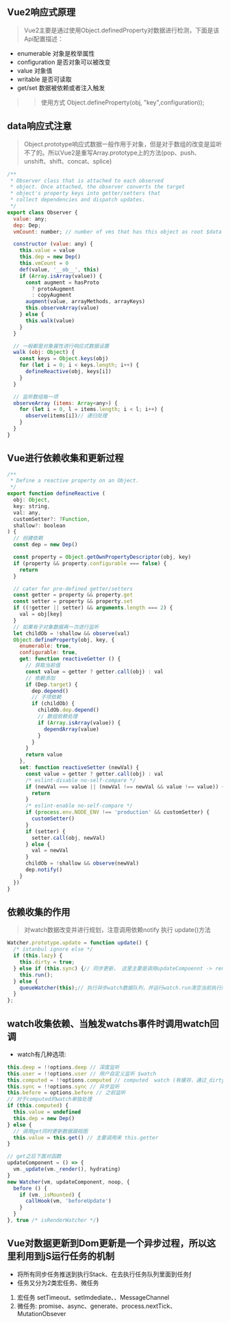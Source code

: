 ## Vue2响应式原理
> Vue2主要是通过使用Object.definedProperty对数据进行检测，下面是该Api配置描述：
* enumerable 对象是枚举属性
* configuration 是否对象可以被改变
* value 对象值
* writable 是否可读取
* get/set 数据被依赖或者注入触发
>> 使用方式 Object.defineProperty(obj, "key",configuration));

## data响应式注意
> Object.prototype响应式数据一般作用于对象，但是对于数组的改变是监听不了的。所以Vue2是重写Array.prototype上的方法(pop、push、unshift、shift、concat、splice)
```js
/**
 * Observer class that is attached to each observed
 * object. Once attached, the observer converts the target
 * object's property keys into getter/setters that
 * collect dependencies and dispatch updates.
 */
export class Observer {
  value: any;
  dep: Dep;
  vmCount: number; // number of vms that has this object as root $data

  constructor (value: any) {
    this.value = value
    this.dep = new Dep()
    this.vmCount = 0
    def(value, '__ob__', this)
    if (Array.isArray(value)) {
      const augment = hasProto
        ? protoAugment
        : copyAugment
      augment(value, arrayMethods, arrayKeys)
      this.observeArray(value)
    } else {
      this.walk(value)
    }
  }

  // 一般都是对象属性进行响应式数据设置
  walk (obj: Object) {
    const keys = Object.keys(obj)
    for (let i = 0; i < keys.length; i++) {
      defineReactive(obj, keys[i])
    }
  }

  // 监听数组每一项
  observeArray (items: Array<any>) {
    for (let i = 0, l = items.length; i < l; i++) {
      observe(items[i])// 递归处理
    }
  }
}
```

## Vue进行依赖收集和更新过程
```js
/**
 * Define a reactive property on an Object.
 */
export function defineReactive (
  obj: Object,
  key: string,
  val: any,
  customSetter?: ?Function,
  shallow?: boolean
) {
  // 创建依赖
  const dep = new Dep()

  const property = Object.getOwnPropertyDescriptor(obj, key)
  if (property && property.configurable === false) {
    return
  }

  // cater for pre-defined getter/setters
  const getter = property && property.get
  const setter = property && property.set
  if ((!getter || setter) && arguments.length === 2) {
    val = obj[key]
  }
  // 如果有子对象数据再一次进行监听
  let childOb = !shallow && observe(val)
  Object.defineProperty(obj, key, {
    enumerable: true,
    configurable: true,
    get: function reactiveGetter () {
      // 获取当前值
      const value = getter ? getter.call(obj) : val
      // 依赖添加
      if (Dep.target) {
        dep.depend()
        // 子项依赖
        if (childOb) {
          childOb.dep.depend()
          // 数组依赖处理
          if (Array.isArray(value)) {
            dependArray(value)
          }
        }
      }
      return value
    },
    set: function reactiveSetter (newVal) {
      const value = getter ? getter.call(obj) : val
      /* eslint-disable no-self-compare */
      if (newVal === value || (newVal !== newVal && value !== value)) {
        return
      }
      /* eslint-enable no-self-compare */
      if (process.env.NODE_ENV !== 'production' && customSetter) {
        customSetter()
      }
      if (setter) {
        setter.call(obj, newVal)
      } else {
        val = newVal
      }
      childOb = !shallow && observe(newVal)
      dep.notify()
    }
  })
}
```

## 依赖收集的作用
> 对watch数据改变并进行规划，注意调用依赖notify 执行 update()方法
```js
Watcher.prototype.update = function update() {
  /* istanbul ignore else */
  if (this.lazy) {
    this.dirty = true;
  } else if (this.sync) {// 同步更新， 这里主要是调用updateCompoennt -> render -> vnode -> path
    this.run();
  } else {
    queueWatcher(this);// 执行异步watch数据队列，并运行watch.run清空当前执行队列
  }
};
```

## watch收集依赖、当触发watchs事件时调用watch回调
* watch有几种选项: 
```js
this.deep = !!options.deep // 深度监听
this.user = !!options.user // 用户自定义监听 $watch
this.computed = !!options.computed // computed  watch (有缓存，通过_dirty进行标示)
this.sync = !!options.sync // 异步监听
this.before = options.before // 之前监听
// 对于computed的watch单独处理
if (this.computed) {
  this.value = undefined
  this.dep = new Dep()
} else {
  // 调用get同时更新数据跟视图
  this.value = this.get() // 主要调用来 this.getter
}

// get之后下面对函数
updateComponent = () => {
  vm._update(vm._render(), hydrating)
}
new Watcher(vm, updateComponent, noop, {
  before () {
    if (vm._isMounted) {
      callHook(vm, 'beforeUpdate')
    }
  }
}, true /* isRenderWatcher */)

```

## Vue对数据更新到Dom更新是一个异步过程，所以这里利用到jS运行任务的机制
* 将所有同步任务推送到执行Stack、在去执行任务队列里面到任务ƒ
* 任务又分为2类宏任务、微任务
1. 宏任务 setTimeout、setImdediate、、MessageChannel
2. 微任务: promise、async、generate、process.nextTick、 MutationObsever